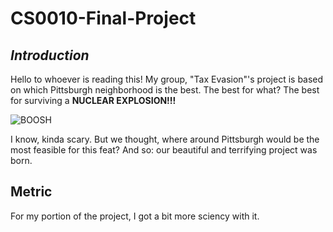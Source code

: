 # CS0010-Final-Project

## ***Introduction***
Hello to whoever is reading this! My group, "Tax Evasion"'s project is based on which Pittsburgh neighborhood is the best. The best for what? The best for surviving a **NUCLEAR EXPLOSION!!!** 

![BOOSH](https://media.giphy.com/media/rhYsUMhhd6yA0/giphy.gif)

I know, kinda scary. But we thought, where around Pittsburgh would be the most feasible for this feat? And so: our beautiful and terrifying project was born.

## **Metric**
For my portion of the project, I got a bit more sciency with it. 

